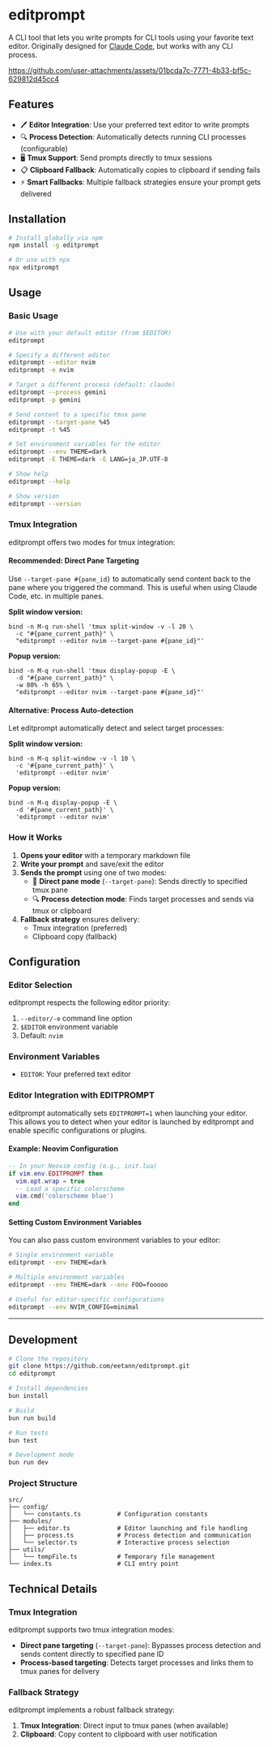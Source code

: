 # editprompt

A CLI tool that lets you write prompts for CLI tools using your favorite text editor. Originally designed for [Claude Code](https://docs.anthropic.com/en/docs/claude-code/overview), but works with any CLI process.

https://github.com/user-attachments/assets/01bcda7c-7771-4b33-bf5c-629812d45cc4

## Features

- 🖊️ **Editor Integration**: Use your preferred text editor to write prompts  
- 🔍 **Process Detection**: Automatically detects running CLI processes (configurable)
- 🖥️ **Tmux Support**: Send prompts directly to tmux sessions
- 📋 **Clipboard Fallback**: Automatically copies to clipboard if sending fails
- ⚡ **Smart Fallbacks**: Multiple fallback strategies ensure your prompt gets delivered

## Installation

```bash
# Install globally via npm
npm install -g editprompt

# Or use with npx
npx editprompt
```

## Usage

### Basic Usage

```bash
# Use with your default editor (from $EDITOR)
editprompt

# Specify a different editor
editprompt --editor nvim
editprompt -e nvim

# Target a different process (default: claude)
editprompt --process gemini
editprompt -p gemini

# Send content to a specific tmux pane
editprompt --target-pane %45
editprompt -t %45

# Set environment variables for the editor
editprompt --env THEME=dark
editprompt -E THEME=dark -E LANG=ja_JP.UTF-8

# Show help
editprompt --help

# Show version
editprompt --version
```

### Tmux Integration

editprompt offers two modes for tmux integration:

#### Recommended: Direct Pane Targeting
Use `--target-pane #{pane_id}` to automatically send content back to the pane where you triggered the command. This is useful when using Claude Code, etc. in multiple panes.

**Split window version:**
```tmux
bind -n M-q run-shell 'tmux split-window -v -l 20 \
  -c "#{pane_current_path}" \
  "editprompt --editor nvim --target-pane #{pane_id}"'
```

**Popup version:**
```tmux
bind -n M-q run-shell 'tmux display-popup -E \
  -d "#{pane_current_path}" \
  -w 80% -h 65% \
  "editprompt --editor nvim --target-pane #{pane_id}"'
```

#### Alternative: Process Auto-detection
Let editprompt automatically detect and select target processes:

**Split window version:**
```tmux
bind -n M-q split-window -v -l 10 \
  -c '#{pane_current_path}' \
  'editprompt --editor nvim'
```

**Popup version:**
```tmux
bind -n M-q display-popup -E \
  -d '#{pane_current_path}' \
  'editprompt --editor nvim'
```

### How it Works

1. **Opens your editor** with a temporary markdown file
2. **Write your prompt** and save/exit the editor  
3. **Sends the prompt** using one of two modes:
   - 🎯 **Direct pane mode** (`--target-pane`): Sends directly to specified tmux pane
   - 🔍 **Process detection mode**: Finds target processes and sends via tmux or clipboard
4. **Fallback strategy** ensures delivery:
   - Tmux integration (preferred)
   - Clipboard copy (fallback)


## Configuration

### Editor Selection

editprompt respects the following editor priority:

1. `--editor/-e` command line option
2. `$EDITOR` environment variable  
3. Default: `nvim`

### Environment Variables

- `EDITOR`: Your preferred text editor

### Editor Integration with EDITPROMPT

editprompt automatically sets `EDITPROMPT=1` when launching your editor. This allows you to detect when your editor is launched by editprompt and enable specific configurations or plugins.

#### Example: Neovim Configuration

```lua
-- In your Neovim config (e.g., init.lua)
if vim.env.EDITPROMPT then
  vim.opt.wrap = true
  -- Load a specific colorscheme
  vim.cmd('colorscheme blue')
end
```

#### Setting Custom Environment Variables

You can also pass custom environment variables to your editor:

```bash
# Single environment variable
editprompt --env THEME=dark

# Multiple environment variables
editprompt --env THEME=dark --env FOO=fooooo

# Useful for editor-specific configurations
editprompt --env NVIM_CONFIG=minimal
```

---

## Development

```bash
# Clone the repository
git clone https://github.com/eetann/editprompt.git
cd editprompt

# Install dependencies
bun install

# Build
bun run build

# Run tests
bun test

# Development mode
bun run dev
```

### Project Structure

```
src/
├── config/
│   └── constants.ts          # Configuration constants
├── modules/
│   ├── editor.ts             # Editor launching and file handling
│   ├── process.ts            # Process detection and communication
│   └── selector.ts           # Interactive process selection
├── utils/
│   └── tempFile.ts           # Temporary file management
└── index.ts                  # CLI entry point
```

## Technical Details

### Tmux Integration

editprompt supports two tmux integration modes:

- **Direct pane targeting** (`--target-pane`): Bypasses process detection and sends content directly to specified pane ID
- **Process-based targeting**: Detects target processes and links them to tmux panes for delivery

### Fallback Strategy

editprompt implements a robust fallback strategy:

1. **Tmux Integration**: Direct input to tmux panes (when available)
2. **Clipboard**: Copy content to clipboard with user notification
